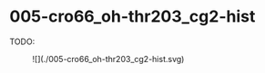# 005-cro66_oh-thr203_cg2-hist

TODO:

<figure markdown>
![](./005-cro66_oh-thr203_cg2-hist.svg)
</figure>
